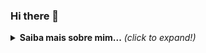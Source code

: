 ### Hi there 👋

<!--
**josesebastiao/josesebastiao** is a ✨ _special_ ✨ repository because its `README.md` (this file) appears on your GitHub profile.

Here are some ideas to get you started:

- 🔭 I’m currently working on ...
- 🌱 I’m currently learning ...
- 👯 I’m looking to collaborate on ...
- 🤔 I’m looking for help with ...
- 💬 Ask me about ...
- 📫 How to reach me: ...
- 😄 Pronouns: ...
- ⚡ Fun fact: ...
-->

<details>
  <summary> <b> Saiba mais sobre mim...</b> <i>(click to expand!)</i> </summary>
  
  <br>
   Sou Angolano
  </details>
